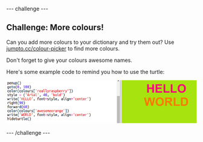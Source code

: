 \--- challenge \---

## Challenge: More colours!

Can you add more colours to your dictionary and try them out? Use <a href="http://jumpto.cc/colour-picker" target="_blank">jumpto.cc/colour-picker</a> to find more colours.

Don't forget to give your colours awesome names.

Here's some example code to remind you how to use the turtle:

![screenshot](images/colourful-challenge1.png)

\--- /challenge \---